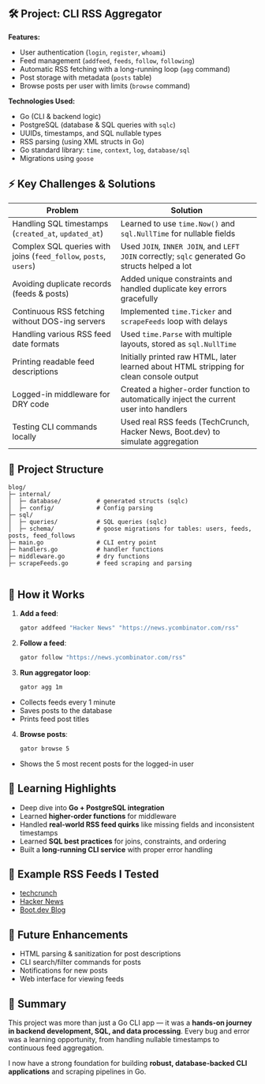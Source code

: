 ## 🛠 Project: CLI RSS Aggregator

**Features:**

- User authentication (`login`, `register`, `whoami`)  
- Feed management (`addfeed`, `feeds`, `follow`, `following`)  
- Automatic RSS fetching with a long-running loop (`agg` command)  
- Post storage with metadata (`posts` table)  
- Browse posts per user with limits (`browse` command)  

**Technologies Used:**

- Go (CLI & backend logic)  
- PostgreSQL (database & SQL queries with `sqlc`)  
- UUIDs, timestamps, and SQL nullable types  
- RSS parsing (using XML structs in Go)  
- Go standard library: `time`, `context`, `log`, `database/sql`  
- Migrations using `goose`

## ⚡ Key Challenges & Solutions

| Problem                                                      | Solution                                                     |
| ------------------------------------------------------------ | ------------------------------------------------------------ |
| Handling SQL timestamps (`created_at`, `updated_at`)         | Learned to use `time.Now()` and `sql.NullTime` for nullable fields |
| Complex SQL queries with joins (`feed_follow`, `posts`, `users`) | Used `JOIN`, `INNER JOIN`, and `LEFT JOIN` correctly; `sqlc` generated Go structs helped a lot |
| Avoiding duplicate records (feeds & posts)                   | Added unique constraints and handled duplicate key errors gracefully |
| Continuous RSS fetching without DOS-ing servers              | Implemented `time.Ticker` and `scrapeFeeds` loop with delays |
| Handling various RSS feed date formats                       | Used `time.Parse` with multiple layouts, stored as `sql.NullTime` |
| Printing readable feed descriptions                          | Initially printed raw HTML, later learned about HTML stripping for clean console output |
| Logged-in middleware for DRY code                            | Created a higher-order function to automatically inject the current user into handlers |
| Testing CLI commands locally                                 | Used real RSS feeds (TechCrunch, Hacker News, Boot.dev) to simulate aggregation |

## 📂 Project Structure

```tree
blog/
├─ internal/
│  ├─ database/          # generated structs (sqlc)
│  ├─ config/            # Config parsing
├─ sql/
│  ├─ queries/           # SQL queries (sqlc)
│  ├─ schema/            # goose migrations for tables: users, feeds, posts, feed_follows
├─ main.go               # CLI entry point
├─ handlers.go           # handler functions
├─ middleware.go         # dry functions
├─ scrapeFeeds.go        # feed scraping and parsing


```
## 🚀 How it Works

1. **Add a feed**:  
   ```bash
   gator addfeed "Hacker News" "https://news.ycombinator.com/rss"
   ```

2. **Follow a feed**:  
   ```bash
   gator follow "https://news.ycombinator.com/rss"
   ```

3. **Run aggregator loop**:  
   ```bash
   gator agg 1m
   ```

- Collects feeds every 1 minute  
- Saves posts to the database  
- Prints feed post titles  

4. **Browse posts**:  
   ```bash
   gator browse 5
   ```

- Shows the 5 most recent posts for the logged-in user  

## 📖 Learning Highlights

- Deep dive into **Go + PostgreSQL integration**  
- Learned **higher-order functions** for middleware  
- Handled **real-world RSS feed quirks** like missing fields and inconsistent timestamps  
- Learned **SQL best practices** for joins, constraints, and ordering  
- Built a **long-running CLI service** with proper error handling  

## 🔗 Example RSS Feeds I Tested

- [techcrunch](https://techcrunch.com/feed/)  
- [Hacker News](https://news.ycombinator.com/rss)  
- [Boot.dev Blog](https://blog.boot.dev/index.xml)  

## 📌 Future Enhancements

- HTML parsing & sanitization for post descriptions  
- CLI search/filter commands for posts  
- Notifications for new posts  
- Web interface for viewing feeds  

## 📝 Summary

This project was more than just a Go CLI app — it was a **hands-on journey in backend development, SQL, and data processing**. Every bug and error was a learning opportunity, from handling nullable timestamps to continuous feed aggregation.  

I now have a strong foundation for building **robust, database-backed CLI applications** and scraping pipelines in Go.
